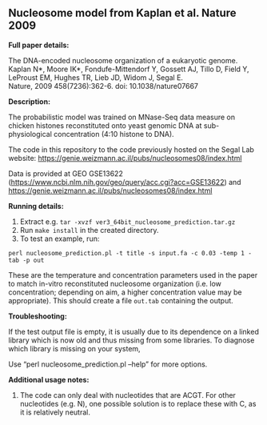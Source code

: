 ## Nucleosome model from Kaplan et al. Nature 2009

__Full paper details:__

The DNA-encoded nucleosome organization of a eukaryotic genome.  
Kaplan N*, Moore IK*, Fondufe-Mittendorf Y, Gossett AJ, Tillo D, Field Y, LeProust EM, Hughes TR, Lieb JD, Widom J, Segal E.  
Nature, 2009 458(7236):362-6. doi: 10.1038/nature07667  

__Description:__

The probabilistic model was trained on MNase-Seq data measure on chicken histones reconstituted onto yeast genomic DNA at sub-physiological concentration (4:10 histone to DNA).

The code in this repository to the code previously hosted on the Segal Lab website: https://genie.weizmann.ac.il/pubs/nucleosomes08/index.html

Data is provided at GEO GSE13622 (https://www.ncbi.nlm.nih.gov/geo/query/acc.cgi?acc=GSE13622) and https://genie.weizmann.ac.il/pubs/nucleosomes08/index.html

__Running details:__

1. Extract e.g. `tar -xvzf ver3_64bit_nucleosome_prediction.tar.gz`
2. Run `make install` in the created directory. 
3. To test an example, run:
 
`perl nucleosome_prediction.pl -t title -s input.fa -c 0.03 -temp 1 -tab -p out`
 
These are the temperature and concentration parameters used in the paper to match in-vitro reconstituted nucleosome organization (i.e. low concentration; depending on aim, a higher concentration value may be appropriate). This should create a file `out.tab` containing the output.

__Troubleshooting:__

If the test output file is empty, it is usually due to its dependence on a linked library which is now old and thus missing from some libraries. To diagnose which library is missing on your system,
 
Use “perl nucleosome_prediction.pl –help” for more options.

__Additional usage notes:__

1. The code can only deal with nucleotides that are ACGT. For other nucleotides (e.g. N), one possible solution is to replace these with C, as it is relatively neutral.

